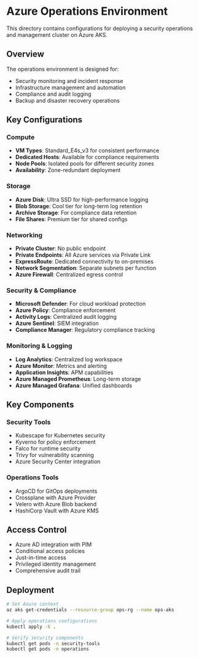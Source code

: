 # Azure Operations Environment

This directory contains configurations for deploying a security operations and management cluster on Azure AKS.

## Overview

The operations environment is designed for:
- Security monitoring and incident response
- Infrastructure management and automation
- Compliance and audit logging
- Backup and disaster recovery operations

## Key Configurations

### Compute
- **VM Types**: Standard_E4s_v3 for consistent performance
- **Dedicated Hosts**: Available for compliance requirements
- **Node Pools**: Isolated pools for different security zones
- **Availability**: Zone-redundant deployment

### Storage
- **Azure Disk**: Ultra SSD for high-performance logging
- **Blob Storage**: Cool tier for long-term log retention
- **Archive Storage**: For compliance data retention
- **File Shares**: Premium tier for shared configs

### Networking
- **Private Cluster**: No public endpoint
- **Private Endpoints**: All Azure services via Private Link
- **ExpressRoute**: Dedicated connectivity to on-premises
- **Network Segmentation**: Separate subnets per function
- **Azure Firewall**: Centralized egress control

### Security & Compliance
- **Microsoft Defender**: For cloud workload protection
- **Azure Policy**: Compliance enforcement
- **Activity Logs**: Centralized audit logging
- **Azure Sentinel**: SIEM integration
- **Compliance Manager**: Regulatory compliance tracking

### Monitoring & Logging
- **Log Analytics**: Centralized log workspace
- **Azure Monitor**: Metrics and alerting
- **Application Insights**: APM capabilities
- **Azure Managed Prometheus**: Long-term storage
- **Azure Managed Grafana**: Unified dashboards

## Key Components

### Security Tools
- Kubescape for Kubernetes security
- Kyverno for policy enforcement
- Falco for runtime security
- Trivy for vulnerability scanning
- Azure Security Center integration

### Operations Tools
- ArgoCD for GitOps deployments
- Crossplane with Azure Provider
- Velero with Azure Blob backend
- HashiCorp Vault with Azure KMS

## Access Control

- Azure AD integration with PIM
- Conditional access policies
- Just-in-time access
- Privileged identity management
- Comprehensive audit trail

## Deployment

```bash
# Set Azure context
az aks get-credentials --resource-group ops-rg --name ops-aks

# Apply operations configurations
kubectl apply -k .

# Verify security components
kubectl get pods -n security-tools
kubectl get pods -n operations
```
